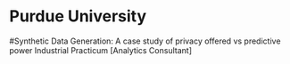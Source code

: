 # Purdue University
#Synthetic Data Generation: A case study of privacy offered vs predictive power
Industrial Practicum [Analytics Consultant]
